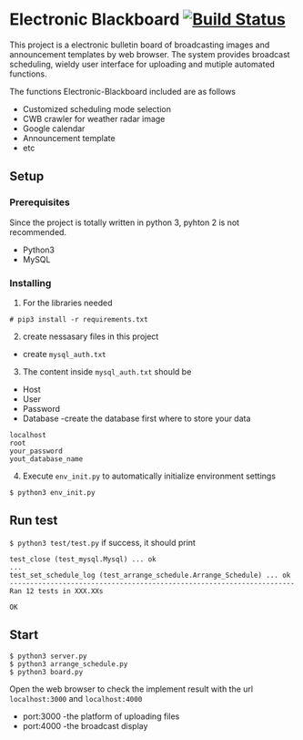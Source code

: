 # Electronic Blackboard [![Build Status](https://travis-ci.org/SWLBot/electronic-blackboard.svg?branch=master)](https://travis-ci.org/SWLBot/electronic-blackboard) 

This project is a electronic bulletin board of broadcasting images and announcement templates by web browser. The system provides broadcast scheduling, wieldy user interface for uploading and mutiple automated functions.  

The functions Electronic-Blackboard included are as follows
* Customized scheduling mode selection
* CWB crawler for weather radar image
* Google calendar
* Announcement template
* etc

## Setup

### Prerequisites

Since the project is totally written in python 3, pyhton 2 is not recommended.
* Python3
* MySQL

### Installing

1. For the libraries needed
```
# pip3 install -r requirements.txt
```
2. create nessasary files in this project
  * create `mysql_auth.txt`
3. The content inside `mysql_auth.txt` should be  
  * Host
  * User
  * Password
  * Database  -create the database first where to store your data
```
localhost
root
your_password
yout_database_name
```
4. Execute `env_init.py` to automatically initialize environment settings
```
$ python3 env_init.py
```

## Run test
`$ python3 test/test.py`
if success, it should print
```
test_close (test_mysql.Mysql) ... ok
...
test_set_schedule_log (test_arrange_schedule.Arrange_Schedule) ... ok
----------------------------------------------------------------------
Ran 12 tests in XXX.XXs

OK
```

## Start
```
$ python3 server.py
$ python3 arrange_schedule.py
$ python3 board.py
```

Open the web browser to check the implement result with the url `localhost:3000` and `localhost:4000`
* port:3000 -the platform of uploading files
* port:4000 -the broadcast display



